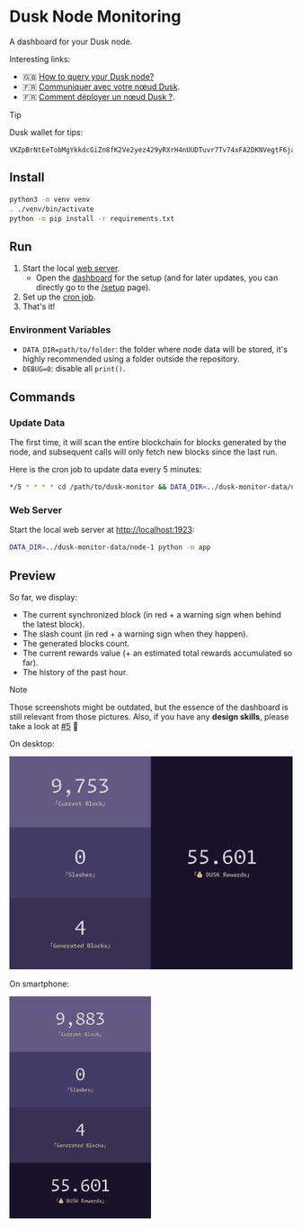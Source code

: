 # Dusk Node Monitoring

A dashboard for your Dusk node.

Interesting links:

- 🇬🇧 [How to query your Dusk node?](https://www.tiger-222.fr/luma/en/blockchain/node-dusk-http-wss.html)
- 🇫🇷 [Communiquer avec votre nœud Dusk](https://www.tiger-222.fr/luma/blockchain/node-dusk-http-wss.html).
- 🇫🇷 [Comment déployer un nœud Dusk ?](https://www.tiger-222.fr/luma/blockchain/node-dusk.html).

> [!TIP]
> Dusk wallet for tips:
> ```
> VKZpBrNtEeTobMgYkkdcGiZn8fK2Ve2yez429yRXrH4nUUDTuvr7Tv74xFA2DKNVegtF6jaom2uacZMm8Z2Lg2J
> ```

## Install

```bash
python3 -m venv venv
. ./venv/bin/activate
python -m pip install -r requirements.txt
```

## Run

1. Start the local [web server](#web-server).
   - Open the [dashboard](http://localhost:1923) for the setup (and for later updates, you can directly go to the [/setup](http://localhost:1923/setup) page).
1. Set up the [cron job](#update-data).
1. That's it!

### Environment Variables

- `DATA_DIR=path/to/folder`: the folder where node data will be stored, it's highly recommended using a folder outside the repository.
- `DEBUG=0`: disable all `print()`.

## Commands

### Update Data

The first time, it will scan the entire blockchain for blocks generated by the node, and subsequent calls will only fetch new blocks since the last run.

Here is the cron job to update data every 5 minutes:

```bash
*/5 * * * * cd /path/to/dusk-monitor && DATA_DIR=../dusk-monitor-data/node-1 ./venv/bin/python -m app --update
```

### Web Server

Start the local web server at [http://localhost:1923](http://localhost:1923):

```bash
DATA_DIR=../dusk-monitor-data/node-1 python -m app
```

## Preview

So far, we display:

- The current synchronized block (in red + a warning sign when behind the latest block).
- The slash count (in red + a warning sign when they happen).
- The generated blocks count.
- The current rewards value (+ an estimated total rewards accumulated so far).
- The history of the past hour.

> [!NOTE]
> Those screenshots might be outdated, but the essence of the dashboard is still relevant from those pictures.
> Also, if you have any **design skills**, please take a look at [#5](https://github.com/BoboTiG/dusk-monitor/issues/5) 🙏

On desktop:

![Preview on a large screen](./screenshots/dusk-monitoring-large-screen.png)

On smartphone:

<img src="./screenshots/dusk-monitoring-small-screen.png" width="50%"/>
